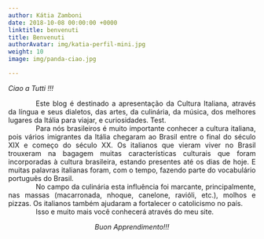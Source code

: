 ```yaml
---
author: Kátia Zamboni
date: 2018-10-08 00:00:00 +0000
linktitle: benvenuti
title: Benvenuti
authorAvatar: img/katia-perfil-mini.jpg
weight: 10
image: img/panda-ciao.jpg

---
```

<p style="text-align: justify; font-style: italic;">Ciao a Tutti !!!</p>

<p style="text-align: justify; font-style: italic;"> <div style="text-align: justify; text-indent:4em"> Este blog é destinado a apresentação da Cultura Italiana, através da língua e seus dialetos, das artes, da culinária, da música, dos melhores lugares da Itália para viajar, e curiosidades. Test.

</div> <div style="text-align: justify; text-indent:4em"> Para nós brasileiros é muito importante conhecer a cultura italiana, pois vários imigrantes da Itália chegaram ao Brasil entre o final do século XIX e começo do século XX. Os italianos que vieram viver no Brasil trouxeram na bagagem muitas características culturais que foram incorporadas à cultura brasileira, estando presentes até os dias de hoje. E muitas palavras italianas foram, com o tempo, fazendo parte do vocabulário português do Brasil. </div> <div style="text-align: justify; text-indent:4em"> No campo da culinária esta influência foi marcante, principalmente, nas massas (macarronada, nhoque, canelone, ravióli, etc.), molhos e pizzas. Os italianos também ajudaram a fortalecer o catolicismo no país. </div> <div style="text-align: justify; text-indent:4em"> Isso e muito mais você conhecerá através do meu site. </div> </p>

<p></p>

<div style="text-align: center; font-style: italic">
Buon Apprendimento!!!
</div>